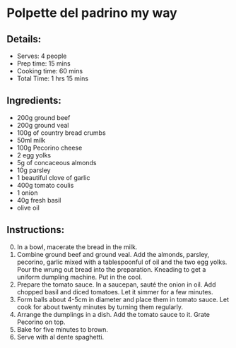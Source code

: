 # Polpette del padrino my way 

## Details: 
* Serves: 4 people 
* Prep time: 15 mins 
* Cooking time: 60 mins 
* Total Time: 1 hrs 15 mins 

## Ingredients: 
* 200g ground beef 
* 200g ground veal 
* 100g of country bread crumbs 
* 50ml milk 
* 100g Pecorino cheese 
* 2 egg yolks 
* 5g of concaceous almonds 
* 10g parsley 
* 1 beautiful clove of garlic 
* 400g tomato coulis 
* 1 onion 
* 40g fresh basil 
* olive oil 

## Instructions: 
0. In a bowl, macerate the bread in the milk. 
1. Combine ground beef and ground veal. Add the almonds, parsley, pecorino, garlic mixed with a tablespoonful of oil and the two egg yolks. Pour the wrung out bread into the preparation. Kneading to get a uniform dumpling machine. Put in the cool. 
2. Prepare the tomato sauce. In a saucepan, sauté the onion in oil. Add chopped basil and diced tomatoes. Let it simmer for a few minutes. 
3. Form balls about 4-5cm in diameter and place them in tomato sauce. Let cook for about twenty minutes by turning them regularly. 
4. Arrange the dumplings in a dish. Add the tomato sauce to it. Grate Pecorino on top. 
5. Bake for five minutes to brown. 
6. Serve with al dente spaghetti.  
